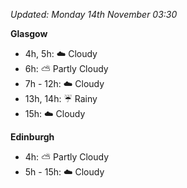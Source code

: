 *Updated: Monday 14th November 03:30*

**Glasgow**

* 4h, 5h: :cloud: Cloudy
* 6h: :partly_sunny: Partly Cloudy
* 7h - 12h: :cloud: Cloudy
* 13h, 14h: :umbrella: Rainy
* 15h: :cloud: Cloudy

**Edinburgh**

* 4h: :partly_sunny: Partly Cloudy
* 5h - 15h: :cloud: Cloudy

